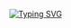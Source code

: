 [![Typing SVG](https://readme-typing-svg.herokuapp.com?color=%32CD32&lines=Instead+of+waiting+-+do)](https://git.io/typing-svg)
